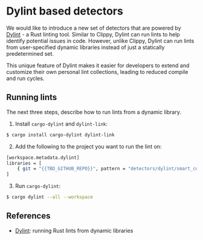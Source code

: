 # Dylint based detectors
We would like to introduce a new set of detectors that are powered by 
[Dylint](https://github.com/trailofbits/dylint) - a Rust linting tool. 
Similar to Clippy, Dylint can run lints to help identify potential issues
in code. However, unlike Clippy, Dylint can run lints from user-specified 
dynamic libraries instead of just a statically predetermined set.

This unique feature of Dylint makes it easier for developers to extend and
customize their own personal lint collections, leading to reduced compile 
and run cycles.

## Running lints
The next three steps, describe how to run lints from a dynamic library.

1. Install `cargo-dylint` and `dylint-link`:

```sh
$ cargo install cargo-dylint dylint-link
```

2. Add the following to the project you want to run the lint on:

```sh
[workspace.metadata.dylint]
libraries = [
    { git = "{{TBD_GITHUB_REPO}}", pattern = "detectors/dylint/smart_contract_linters/*" },
]
```

3. Run `cargo-dylint`:

```sh
$ cargo dylint --all --workspace
```

## References
- [Dylint](https://github.com/trailofbits/dylint): running Rust lints from dynamic libraries
